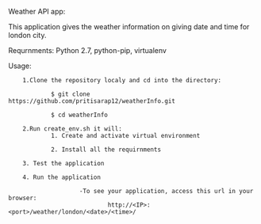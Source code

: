 Weather API app:

This application gives the weather information on giving date and time for london city.

Requrnments:
        Python 2.7,
        python-pip,
        virtualenv

Usage:

        1.Clone the repository localy and cd into the directory:
        
                $ git clone https://github.com/pritisarap12/weatherInfo.git
                
                $ cd weatherInfo

        2.Run create_env.sh it will:
                1. Create and activate virtual environment

                2. Install all the requirnments
		
		3. Test the application
		
		4. Run the application

                        -To see your application, access this url in your browser:
                                http://<IP>:<port>/weather/london/<date>/<time>/
